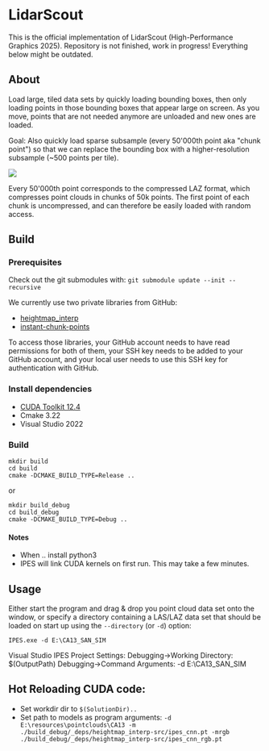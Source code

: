 # LidarScout

This is the official implementation of LidarScout (High-Performance Graphics 2025). Repository is not finished, work in progress! Everything below might be outdated.

## About

Load large, tiled data sets by quickly loading bounding boxes, then only loading points in those bounding boxes that appear large on screen. As you move, points that are not needed anymore are unloaded and new ones are loaded.

Goal: Also quickly load sparse subsample (every 50'000th point aka "chunk point") so that we can replace the bounding box with a higher-resolution subsample (~500 points per tile).

<img src="./docs/direct_vis_2.gif" />

Every 50'000th point corresponds to the compressed LAZ format, which compresses point clouds in chunks of 50k points. The first point of each chunk is uncompressed, and can therefore be easily loaded with random access.

## Build

### Prerequisites

Check out the git submodules with:
`git submodule update --init --recursive`

We currently use two private libraries from GitHub:

- [heightmap_interp](https://github.com/ErlerPhilipp/heightmap_interp)
- [instant-chunk-points](https://github.com/JolifantoBambla/instant-chunk-points)

To access those libraries, your GitHub account needs to have read permissions for both of them, your SSH key needs to
be added to your GitHub account, and your local user needs to use this SSH key for authentication with GitHub.

### Install dependencies

- [CUDA Toolkit 12.4](https://developer.nvidia.com/cuda-12-4-1-download-archive)
- Cmake 3.22
- Visual Studio 2022

### Build

```
mkdir build
cd build
cmake -DCMAKE_BUILD_TYPE=Release ..
```
or 
```
mkdir build_debug
cd build_debug
cmake -DCMAKE_BUILD_TYPE=Debug ..
```

#### Notes

- When .. install python3
- IPES will link CUDA kernels on first run. This may take a few minutes.

## Usage

Either start the program and drag & drop you point cloud data set onto the window, or specify a directory containing
a LAS/LAZ data set that should be loaded on start up using the `--directory` (or `-d`) option:

````
IPES.exe -d E:\CA13_SAN_SIM
````

Visual Studio IPES Project Settings:
Debugging->Working Directory: $(OutputPath)
Debugging->Command Arguments: -d E:\CA13_SAN_SIM

## Hot Reloading CUDA code:

- Set workdir dir to ```$(SolutionDir)..```
- Set path to models as program arguments: 
```-d E:\resources\pointclouds\CA13 -m ./build_debug/_deps/heightmap_interp-src/ipes_cnn.pt -mrgb ./build_debug/_deps/heightmap_interp-src/ipes_cnn_rgb.pt```
